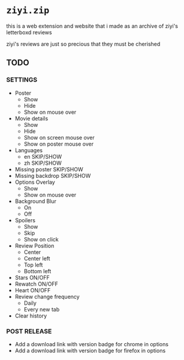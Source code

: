 # `ziyi.zip`

this is a web extension and website that i made as an archive of ziyi's letterboxd reviews

ziyi's reviews are just so precious that they must be cherished

## TODO

### SETTINGS

- Poster
  - Show
  - Hide
  - Show on mouse over
- Movie details
  - Show
  - Hide
  - Show on screen mouse over
  - Show on poster mouse over
- Languages
  - en SKIP/SHOW
  - zh SKIP/SHOW
- Missing poster SKIP/SHOW
- Missing backdrop SKIP/SHOW
- Options Overlay
  - Show
  - Show on mouse over
- Background Blur
  - On
  - Off
- Spoilers
  - Show
  - Skip
  - Show on click
- Review Position
  - Center
  - Center left
  - Top left
  - Bottom left
- Stars ON/OFF
- Rewatch ON/OFF
- Heart ON/OFF
- Review change frequency
  - Daily
  - Every new tab
- Clear history

### POST RELEASE

- Add a download link with version badge for chrome in options
- Add a download link with version badge for firefox in options
